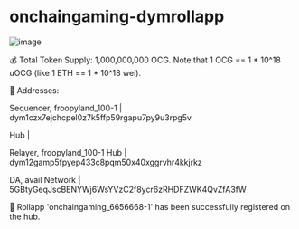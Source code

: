 # onchaingaming-dymrollapp

![image](https://github.com/kamalbuilds/onchaingaming-dymrollapp/assets/95926324/4b88e421-06d6-4975-aaae-c65cefedacd1)

💰 Total Token Supply: 1,000,000,000 OCG. Note that 1 OCG == 1 * 10^18 uOCG (like 1 ETH == 1 * 10^18 wei).

🔑 Addresses:

  Sequencer, froopyland_100-1    | dym1czx7ejchcpel0z7k5ffp59rgapu7py9u3rpg5v
  
  Hub   |
  
  Relayer, froopyland_100-1 Hub  | dym12gamp5fpyep433c8pqm50x40xggrvhr4kkjrkz
  
  DA, avail Network              | 5GBtyGeqJscBENYWj6WsYVzC2f8ycr6zRHDFZWK4QvZfA3fW

  💈 Rollapp 'onchaingaming_6656668-1' has been successfully registered on the hub.
